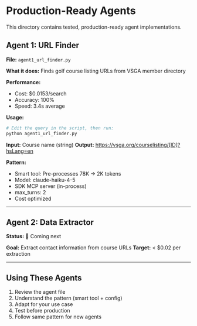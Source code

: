 # Production-Ready Agents

This directory contains tested, production-ready agent implementations.

## Agent 1: URL Finder

**File:** `agent1_url_finder.py`

**What it does:**
Finds golf course listing URLs from VSGA member directory

**Performance:**
- Cost: $0.0153/search
- Accuracy: 100%
- Speed: 3.4s average

**Usage:**
```bash
# Edit the query in the script, then run:
python agent1_url_finder.py
```

**Input:** Course name (string)
**Output:** https://vsga.org/courselisting/[ID]?hsLang=en

**Pattern:**
- Smart tool: Pre-processes 78K → 2K tokens
- Model: claude-haiku-4-5
- SDK MCP server (in-process)
- max_turns: 2
- Cost optimized

---

## Agent 2: Data Extractor

**Status:** 🔄 Coming next

**Goal:** Extract contact information from course URLs
**Target:** < $0.02 per extraction

---

## Using These Agents

1. Review the agent file
2. Understand the pattern (smart tool + config)
3. Adapt for your use case
4. Test before production
5. Follow same pattern for new agents
